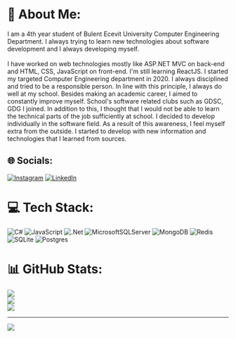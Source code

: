 # 💫 About Me:
I am a 4th year student of Bulent Ecevit University Computer Engineering Department. I always trying to learn new technologies about software development and I always developing myself.<br><br>I have worked on web technologies mostly like ASP.NET MVC on back-end and HTML, CSS, JavaScript on front-end. I'm still learning ReactJS. I started my targeted Computer Engineering department in 2020. I always disciplined and tried to be a responsible person. In line with this principle, I always do well at my school. Besides making an academic career, I aimed to constantly improve myself. School's software related clubs such as GDSC, GDG I joined. In addition to this, I thought that I would not be able to learn the technical parts of the job sufficiently at school. I decided to develop individually in the software field. As a result of this awareness, I feel myself extra from the outside. I started to develop with new information and technologies that I learned from sources.


## 🌐 Socials:
[![Instagram](https://img.shields.io/badge/Instagram-%23E4405F.svg?logo=Instagram&logoColor=white)](https://instagram.com/yunusonec) [![LinkedIn](https://img.shields.io/badge/LinkedIn-%230077B5.svg?logo=linkedin&logoColor=white)](https://linkedin.com/in/https://www.linkedin.com/in/yunusemreonec/) 

# 💻 Tech Stack:
![C#](https://img.shields.io/badge/c%23-%23239120.svg?style=for-the-badge&logo=csharp&logoColor=white) ![JavaScript](https://img.shields.io/badge/javascript-%23323330.svg?style=for-the-badge&logo=javascript&logoColor=%23F7DF1E) ![.Net](https://img.shields.io/badge/.NET-5C2D91?style=for-the-badge&logo=.net&logoColor=white) ![MicrosoftSQLServer](https://img.shields.io/badge/Microsoft%20SQL%20Server-CC2927?style=for-the-badge&logo=microsoft%20sql%20server&logoColor=white) ![MongoDB](https://img.shields.io/badge/MongoDB-%234ea94b.svg?style=for-the-badge&logo=mongodb&logoColor=white) ![Redis](https://img.shields.io/badge/redis-%23DD0031.svg?style=for-the-badge&logo=redis&logoColor=white) ![SQLite](https://img.shields.io/badge/sqlite-%2307405e.svg?style=for-the-badge&logo=sqlite&logoColor=white) ![Postgres](https://img.shields.io/badge/postgres-%23316192.svg?style=for-the-badge&logo=postgresql&logoColor=white)
# 📊 GitHub Stats:
![](https://github-readme-stats.vercel.app/api?username=yunusonec&theme=radical&hide_border=false&include_all_commits=false&count_private=true)<br/>
![](https://github-readme-streak-stats.herokuapp.com/?user=yunusonec&theme=radical&hide_border=false)<br/>
![](https://github-readme-stats.vercel.app/api/top-langs/?username=yunusonec&theme=radical&hide_border=false&include_all_commits=false&count_private=true&layout=compact)

---
[![](https://visitcount.itsvg.in/api?id=yunusonec&icon=5&color=4)](https://visitcount.itsvg.in)

<!-- Proudly created with GPRM ( https://gprm.itsvg.in ) -->
